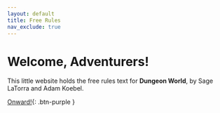 ```yaml
---
layout: default
title: Free Rules
nav_exclude: true
---
```


# Welcome, Adventurers!

This little website holds the free rules text for **Dungeon World**, by Sage LaTorra and Adam Koebel. 

[Onward!](https://elstiko.github.io/Dungeon-World/docs/Playing/){: .btn-purple }

